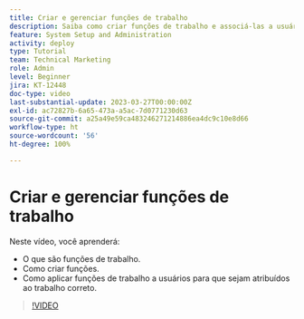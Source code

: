 ```yaml
---
title: Criar e gerenciar funções de trabalho
description: Saiba como criar funções de trabalho e associá-las a usuários para organizar melhor as atribuições.
feature: System Setup and Administration
activity: deploy
type: Tutorial
team: Technical Marketing
role: Admin
level: Beginner
jira: KT-12448
doc-type: video
last-substantial-update: 2023-03-27T00:00:00Z
exl-id: ac72827b-6a65-473a-a5ac-7d0771230d63
source-git-commit: a25a49e59ca483246271214886ea4dc9c10e8d66
workflow-type: ht
source-wordcount: '56'
ht-degree: 100%

---
```


# Criar e gerenciar funções de trabalho

Neste vídeo, você aprenderá:

* O que são funções de trabalho.
* Como criar funções.
* Como aplicar funções de trabalho a usuários para que sejam atribuídos ao trabalho correto.

>[!VIDEO](https://video.tv.adobe.com/v/3416966/?quality=12&learn=on)
